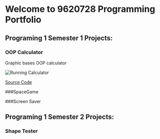 # Welcome to 9620728 Programming Portfolio

## Programing 1 Semester 1 Projects:

### OOP Calculator
Graphic bases OOP calculator

![Running Calculator]()

[Source Code]()

###SpaceGame

###Screen Saver

## Programing 1 Semester 2 Projects:

### Shape Tester
